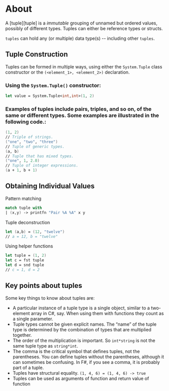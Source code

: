 # About

A [tuple][tuple] is a _immutable_ grouping of unnamed but ordered values, possibly of different types. Tuples can either be reference types or structs.

`tuples` can hold any (or multiple) data type(s) -- including other `tuples`.

## Tuple Construction

Tuples can be formed in multiple ways, using either the `System.Tuple` class constructor or the `(<element_1>, <element_2>)` declaration.

### Using the `System.Tuple()` constructor:

```fsharp
let value = System.Tuple<int,int>(1, 2)
```

### Examples of tuples include pairs, triples, and so on, of the same or different types. Some examples are illustrated in the following code.:

```fsharp
(1, 2)
// Triple of strings.
("one", "two", "three")
// Tuple of generic types.
(a, b)
// Tuple that has mixed types.
("one", 1, 2.0)
// Tuple of integer expressions.
(a + 1, b + 1)
```

## Obtaining Individual Values

Pattern matching

```fsharp
match tuple with
| (x,y) -> printfn "Pair %A %A" x y
```
Tuple deconstruction
```fsharp
let (a,b) = (12, "twelve")
// a = 12, b = "twelve"
```
Using helper functions
```fsharp
let tuple = (1, 2)
let c = fst tuple
let d = snd tuple
// c = 1, d = 2
```

## Key points about tuples
Some key things to know about tuples are:

* A particular instance of a tuple type is a single object, similar to a two-element array in C#, say. When using them with functions they count as a single parameter.
* Tuple types cannot be given explicit names. The “name” of the tuple type is determined by the combination of types that are multiplied together.
* The order of the multiplication is important. So `int*string` is not the same tuple type as `string*int`.
* The comma is the critical symbol that defines tuples, not the parentheses. You can define tuples without the parentheses, although it can sometimes be confusing. In F#, if you see a comma, it is probably part of a tuple.
* Tuples have structural equality. `(1, 4, 6) = (1, 4, 6) -> true`
* Tuples can be used as arguments of function and return value of function

